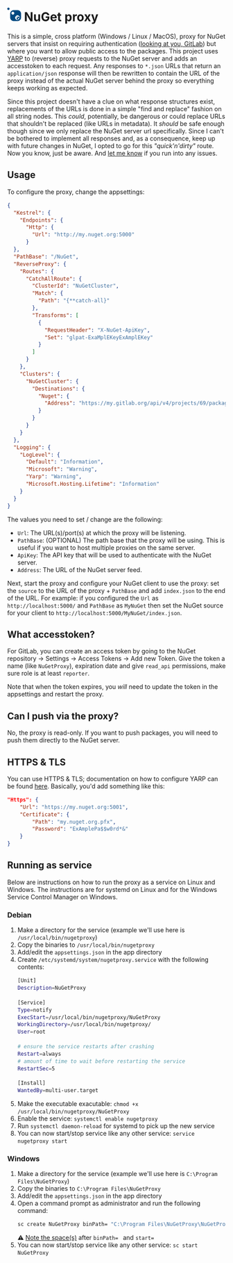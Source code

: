 # <img src="logo.svg" width="32"> NuGet proxy

This is a simple, cross platform (Windows / Linux / MacOS), proxy for NuGet servers that insist on requiring authentication ([looking at you, GitLab](https://gitlab.com/gitlab-org/gitlab/-/issues/293684)) but where you want to allow public access to the packages. This project uses [YARP](https://microsoft.github.io/reverse-proxy/index.html) to (reverse) proxy requests to the NuGet server and adds an accesstoken to each request. Any responses to `*.json` URLs that return an `application/json` response will then be rewritten to contain the URL of the proxy instead of the actual NuGet server behind the proxy so everything keeps working as expected.

Since this project doesn't have a clue on what response structures exist, replacements of the URLs is done in a simple "find and replace" fashion on all string nodes. This _could_, potentially, be dangerous or could replace URLs that shouldn't be replaced (like URLs in metadata). It _should_ be safe enough though since we only replace the NuGet server url specifically. Since I can't be bothered to implement all responses and, as a consequence, keep up with future changes in NuGet, I opted to go for this _"quick'n'dirty"_ route. Now you know, just be aware. And [let me know](https://github.com/RobThree/NuGetProxy/issues/new) if you run into any issues.

## Usage

To configure the proxy, change the appsettings:

```json
{
  "Kestrel": {
    "Endpoints": {
      "Http": {
        "Url": "http://my.nuget.org:5000"
      }
  },
  "PathBase": "/NuGet",
  "ReverseProxy": {
    "Routes": {
      "CatchAllRoute": {
        "ClusterId": "NuGetCluster",
        "Match": {
          "Path": "{**catch-all}"
        },
        "Transforms": [
          {
            "RequestHeader": "X-NuGet-ApiKey",
            "Set": "glpat-ExaMplEKeyExAmplEKey"
          }
        ]
      }
    },
    "Clusters": {
      "NuGetCluster": {
        "Destinations": {
          "Nuget": {
            "Address": "https://my.gitlab.org/api/v4/projects/69/packages/nuget"
          }
        }
      }
    }
  },
  "Logging": {
    "LogLevel": {
      "Default": "Information",
      "Microsoft": "Warning",
      "Yarp": "Warning",
      "Microsoft.Hosting.Lifetime": "Information"
    }
  }
}
```

The values you need to set / change are the following:

* `Url`: The URL(s)/port(s) at which the proxy will be listening.
* `PathBase`: (OPTIONAL) The path base that the proxy will be using. This is useful if you want to host multiple proxies on the same server.
* `ApiKey`: The API key that will be used to authenticate with the NuGet server.
* `Address`: The URL of the NuGet server feed.

Next, start the proxy and configure your NuGet client to use the proxy: set the `source` to the URL of the proxy + `PathBase` and add `index.json` to the end of the URL. For example: if you configured the `Url` as `http://localhost:5000/` and `PathBase` as `MyNuGet` then set the NuGet source for your client to `http://localhost:5000/MyNuGet/index.json`.

## What accesstoken?

For GitLab, you can create an access token by going to the NuGet repository -> Settings -> Access Tokens -> Add new Token. Give the token a name (like `NuGetProxy`), expiration date and give `read_api` permissions, make sure role is at least `reporter`.

Note that when the token expires, you _will_ need to update the token in the appsettings and restart the proxy.

## Can I push via the proxy?

No, the proxy is read-only. If you want to push packages, you will need to push them directly to the NuGet server.

## HTTPS & TLS

You can use HTTPS & TLS; documentation on how to configure YARP can be found [here](https://microsoft.github.io/reverse-proxy/articles/https-tls.html). Basically, you'd add something like this:

```json
"Https": {
    "Url": "https://my.nuget.org:5001",
    "Certificate": {
        "Path": "my.nuget.org.pfx",
        "Password": "ExAmplePa$$w0rd*&"
    }
}
```

## Running as service

Below are instructions on how to run the proxy as a service on Linux and Windows. The instructions are for systemd on Linux and for the Windows Service Control Manager on Windows.

### Debian

1. Make a directory for the service (example we'll use here is `/usr/local/bin/nugetproxy`)
2. Copy the binaries to `/usr/local/bin/nugetproxy`
3. Add/edit the `appsettings.json` in the app directory
4. Create `/etc/systemd/system/nugetproxy.service` with the following contents:
    ```bash
	[Unit]
	Description=NuGetProxy

	[Service]
	Type=notify
	ExecStart=/usr/local/bin/nugetproxy/NuGetProxy
	WorkingDirectory=/usr/local/bin/nugetproxy/
	User=root

	# ensure the service restarts after crashing
	Restart=always
	# amount of time to wait before restarting the service
	RestartSec=5

	[Install]
	WantedBy=multi-user.target
    ```
5. Make the executable exacutable: `chmod +x /usr/local/bin/nugetproxy/NuGetProxy`
6. Enable the service: `systemctl enable nugetproxy`
7. Run `systemctl daemon-reload` for systemd to pick up the new service
8. You can now start/stop service like any other service: `service nugetproxy start`

### Windows

1. Make a directory for the service (example we'll use here is `C:\Program Files\NuGetProxy`)
2. Copy the binaries to `C:\Program Files\NuGetProxy`
3. Add/edit the `appsettings.json` in the app directory
4. Open a command prompt as administrator and run the following command:
    ```cmd
    sc create NuGetProxy binPath= "C:\Program Files\NuGetProxy\NuGetProxy.exe" start= auto
    ```
    ⚠️ [Note the space(s)](https://learn.microsoft.com/en-us/windows-server/administration/windows-commands/sc-create#remarks) after `binPath= ` and `start= `
5. You can now start/stop service like any other service: `sc start NuGetProxy`